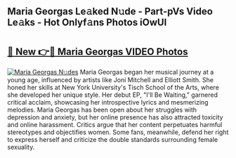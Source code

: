 ## Maria Georgas Le𝚊ked N𝚞de - Part-pVs Video Le𝚊ks - Hot Onlyf𝚊ns Photos iOwUl

# <h2><a href="http://ac29246.deff.icu/?id=Maria+Georgas">🔗 New 👉🔴 Maria Georgas VIDEO Photos</a></h2>

[![Maria Georgas N𝚞des](https://i.imgur.com/rIISA9y.gif)](http://ac29246.deff.icu/?id=Maria+Georgas)
Maria Georgas began her musical journey at a young age, influenced by artists like Joni Mitchell and Elliott Smith. She honed her skills at New York University's Tisch School of the Arts, where she developed her unique style. Her debut EP, "I'll Be Waiting," garnered critical acclaim, showcasing her introspective lyrics and mesmerizing melodies. Maria Georgas has been open about her struggles with depression and anxiety, but her online presence has also attracted toxicity and online harassment. Critics argue that her content perpetuates harmful stereotypes and objectifies women. Some fans, meanwhile, defend her right to express herself and criticize the double standards surrounding female sexuality.
